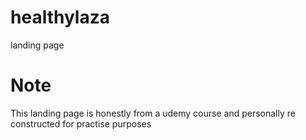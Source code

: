 # healthylaza
landing page
# Note
This landing page is honestly from a udemy course and personally re constructed for practise purposes
